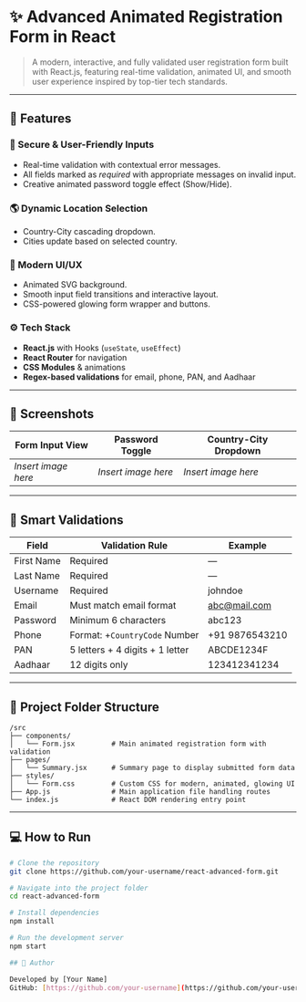 # ✨ Advanced Animated Registration Form in React

> A modern, interactive, and fully validated user registration form built with React.js, featuring real-time validation, animated UI, and smooth user experience inspired by top-tier tech standards.

---

## 🚀 Features

### 🔐 Secure & User-Friendly Inputs
- Real-time validation with contextual error messages.
- All fields marked as *required* with appropriate messages on invalid input.
- Creative animated password toggle effect (Show/Hide).

### 🌎 Dynamic Location Selection
- Country-City cascading dropdown.
- Cities update based on selected country.

### 🎨 Modern UI/UX
- Animated SVG background.
- Smooth input field transitions and interactive layout.
- CSS-powered glowing form wrapper and buttons.

### ⚙️ Tech Stack
- **React.js** with Hooks (`useState`, `useEffect`)
- **React Router** for navigation
- **CSS Modules** & animations
- **Regex-based validations** for email, phone, PAN, and Aadhaar

---

## 📸 Screenshots

| Form Input View | Password Toggle | Country-City Dropdown |
|------------------|------------------|------------------------|
| *Insert image here* | *Insert image here* | *Insert image here* |

---

## 🧠 Smart Validations

| Field       | Validation Rule                          | Example           |
|-------------|-------------------------------------------|-------------------|
| First Name  | Required                                  | —                 |
| Last Name   | Required                                  | —                 |
| Username    | Required                                  | johndoe           |
| Email       | Must match email format                   | abc@mail.com      |
| Password    | Minimum 6 characters                      | abc123            |
| Phone       | Format: +<code>CountryCode</code> Number | +91 9876543210    |
| PAN         | 5 letters + 4 digits + 1 letter           | ABCDE1234F        |
| Aadhaar     | 12 digits only                            | 123412341234      |

---

## 📁 Project Folder Structure

```
/src
├── components/
│   └── Form.jsx         # Main animated registration form with validation
├── pages/
│   └── Summary.jsx      # Summary page to display submitted form data
├── styles/
│   └── Form.css         # Custom CSS for modern, animated, glowing UI
├── App.js               # Main application file handling routes
└── index.js             # React DOM rendering entry point
```

---

## 💻 How to Run

```bash
# Clone the repository
git clone https://github.com/your-username/react-advanced-form.git

# Navigate into the project folder
cd react-advanced-form

# Install dependencies
npm install

# Run the development server
npm start

## 🙌 Author

Developed by [Your Name]  
GitHub: [https://github.com/your-username](https://github.com/your-username)
